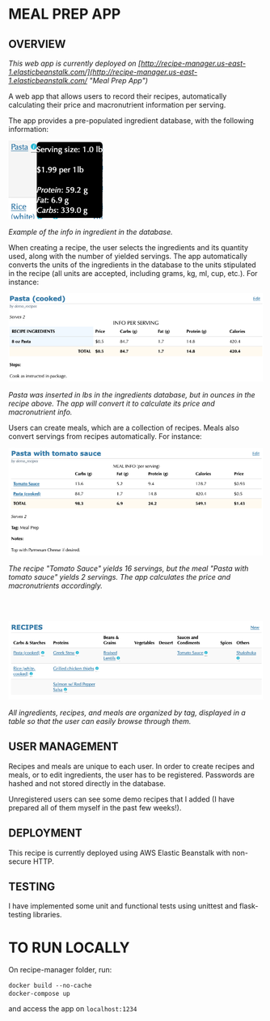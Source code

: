 # MEAL PREP APP

## OVERVIEW

*This web app is currently deployed on [http://recipe-manager.us-east-1.elasticbeanstalk.com/](http://recipe-manager.us-east-1.elasticbeanstalk.com/ "Meal Prep App")*

A web app that allows users to record their recipes, automatically calculating their price and macronutrient information per serving.

The app provides a pre-populated ingredient database, with the following information:

![image-20200225120036061](./images/image1.png)

*Example of the info in ingredient in the database.*

When creating a recipe, the user selects the ingredients and its quantity used, along with the number of yielded servings. The app automatically converts the units of the ingredients in the database to the units stipulated in the recipe (all units are accepted, including grams, kg, ml, cup, etc.). For instance:

![image-20200225120229379](./images/image2.png)

*Pasta was inserted in lbs in the ingredients database, but in ounces in the recipe above. The app will convert it to calculate its price and macronutrient info.*


Users can create meals, which are a collection of recipes. Meals also convert servings from recipes automatically. For instance:

![image-20200225121032060](./images/image3.png)

*The recipe "Tomato Sauce" yields 16 servings, but the meal "Pasta with tomato sauce" yields 2 servings. The app calculates the price and macronutrients accordingly.*

</br></br>

![image-20200225121804689](./images/image4.png)

*All ingredients, recipes, and meals are organized by tag, displayed in a table so that the user can easily browse through them.*



## USER MANAGEMENT

Recipes and meals are unique to each user. In order to create recipes and meals, or to edit ingredients, the user has to be registered. Passwords are hashed and not stored directly in the database. 

Unregistered users can see some demo recipes that I added (I have prepared all of them myself in the past few weeks!).


## DEPLOYMENT

This recipe is currently deployed using AWS Elastic Beanstalk with non-secure HTTP. 


## TESTING

I have implemented some unit and functional tests using unittest and flask-testing libraries.

# TO RUN LOCALLY

On recipe-manager folder, run:

```
docker build --no-cache
docker-compose up
```

and access the app on <code>localhost:1234</code>
